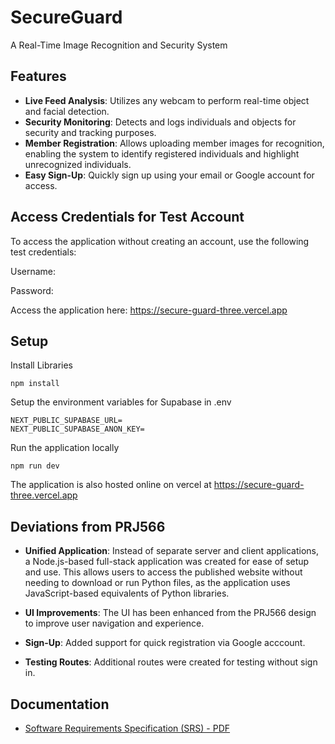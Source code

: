 # SecureGuard

A Real-Time Image Recognition and Security System

## Features

- **Live Feed Analysis**: Utilizes any webcam to perform real-time object and facial detection.
- **Security Monitoring**: Detects and logs individuals and objects for security and tracking purposes.
- **Member Registration**: Allows uploading member images for recognition, enabling the system to identify registered individuals and highlight unrecognized individuals.
- **Easy Sign-Up**: Quickly sign up using your email or Google account for access. 

## Access Credentials for Test Account

To access the application without creating an account, use the following test credentials:

Username: 

Password: 

Access the application here: https://secure-guard-three.vercel.app

## Setup

Install Libraries

```
npm install
```

Setup the environment variables for Supabase in .env

```
NEXT_PUBLIC_SUPABASE_URL=
NEXT_PUBLIC_SUPABASE_ANON_KEY=
```

Run the application locally

```
npm run dev
```

The application is also hosted online on vercel at https://secure-guard-three.vercel.app

## Deviations from PRJ566
- **Unified Application**: Instead of separate server and client applications, a Node.js-based full-stack application was created for ease of setup and use. This allows users to access the published website without needing to download or run Python files, as the application uses JavaScript-based equivalents of Python libraries.

- **UI Improvements**: The UI has been enhanced from the PRJ566 design to improve user navigation and experience.

- **Sign-Up**: Added support for quick registration via Google acccount. 

- **Testing Routes**: Additional routes were created for testing without sign in.

## Documentation
- [Software Requirements Specification (SRS) - PDF](SRS_SecureGuard.pdf)
